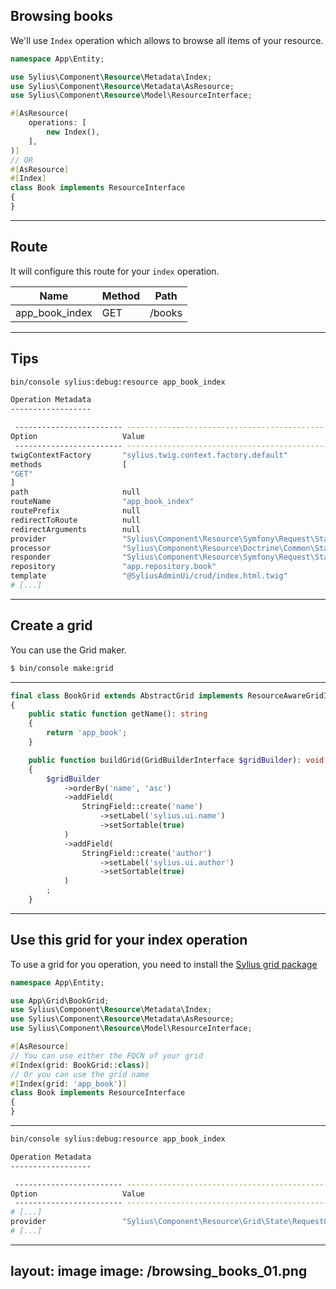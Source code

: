 ## Browsing books

<v-clicks>

We'll use `Index` operation which allows to browse all items of your resource.

```php {all|8-10|8-10,3|12-14}
namespace App\Entity;

use Sylius\Component\Resource\Metadata\Index;
use Sylius\Component\Resource\Metadata\AsResource;
use Sylius\Component\Resource\Model\ResourceInterface;

#[AsResource(
    operations: [
        new Index(),
    ],
)]
// OR
#[AsResource]
#[Index]
class Book implements ResourceInterface
{
}

```

</v-clicks>

---

## Route

<v-clicks>

It will configure this route for your `index` operation.

| Name                  | Method          | Path    |
|-----------------------|-----------------|---------|
| app_book_index        | GET             | /books  |

</v-clicks>

--- 

## Tips

<v-clicks>

```bash
bin/console sylius:debug:resource app_book_index
```

```bash
Operation Metadata
------------------

 ------------------------ -------------------------------------------------------------------- 
Option                   Value
 ------------------------ -------------------------------------------------------------------- 
twigContextFactory       "sylius.twig.context.factory.default"                               
methods                  [                                                                   
"GET"                                                             
]                                                                   
path                     null                                                                
routeName                "app_book_index"                                              
routePrefix              null                                                         
redirectToRoute          null                                                                
redirectArguments        null                                                                
provider                 "Sylius\Component\Resource\Symfony\Request\State\Provider"          
processor                "Sylius\Component\Resource\Doctrine\Common\State\PersistProcessor"  
responder                "Sylius\Component\Resource\Symfony\Request\State\Responder"         
repository               "app.repository.book"                                               
template                 "@SyliusAdminUi/crud/index.html.twig"
# [...]
```

</v-clicks>

---

## Create a grid

You can use the Grid maker.

```bash
$ bin/console make:grid
```

---

```php {all|1|3-6|11|12-16|17-21}
final class BookGrid extends AbstractGrid implements ResourceAwareGridInterface
{
    public static function getName(): string
    {
        return 'app_book';
    }

    public function buildGrid(GridBuilderInterface $gridBuilder): void
    {
        $gridBuilder
            ->orderBy('name', 'asc')
            ->addField(
                StringField::create('name')
                    ->setLabel('sylius.ui.name')
                    ->setSortable(true)
            )
            ->addField(
                StringField::create('author')
                    ->setLabel('sylius.ui.author')
                    ->setSortable(true)
            )
        ;    
    }
```

---

## Use this grid for your index operation

<v-clicks>

To use a grid for you operation, you need to install the [Sylius grid package](https://github.com/Sylius/SyliusGridBundle/)

```php {all|9-10|9-10,3|11-12|11-12}
namespace App\Entity;

use App\Grid\BookGrid;
use Sylius\Component\Resource\Metadata\Index;
use Sylius\Component\Resource\Metadata\AsResource;
use Sylius\Component\Resource\Model\ResourceInterface;

#[AsResource]
// You can use either the FQCN of your grid
#[Index(grid: BookGrid::class)]
// Or you can use the grid name
#[Index(grid: 'app_book')]
class Book implements ResourceInterface
{
}

```

</v-clicks>

---

```bash
bin/console sylius:debug:resource app_book_index
```

```bash
Operation Metadata
------------------

 ------------------------ -------------------------------------------------------------------- 
Option                   Value
 ------------------------ -------------------------------------------------------------------- 
# [...]                                                            
provider                 "Sylius\Component\Resource\Grid\State\RequestGridProvider"        
# [...]
```

---
layout: image
image: /browsing_books_01.png
---
